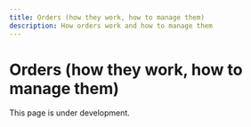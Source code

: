 ```yaml
---
title: Orders (how they work, how to manage them)
description: How orders work and how to manage them
---
```


# Orders (how they work, how to manage them)

This page is under development.

<!-- TODO: Add the orders guide -->
